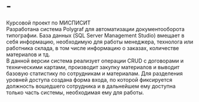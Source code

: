# -
Курсовой проект по МИСПИСИТ  
Разработана система Polygraf для автоматизации документооборота типографии.
База данных (SQL Server Management Studio) вмещает в себя информацию, необходимую для работы менеджера, технолога или работника склада,
в том числе информацию о заказах, количестве материалов и тд.  
В данной версии система реализует операции CRUD с договорами и техническими картами, производит закупку материалов и выводит базовую статистику по сотрудникам и материалам.
Для разделения уровней доступа создана форма входа, по которой фиксируется должность вошедшего сотрудника и в дальнейшем ему доступна только часть системы, необходимая ему для работы. 
